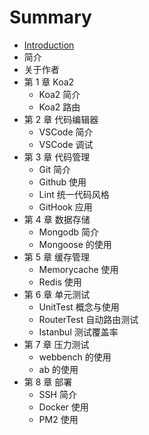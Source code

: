 # Summary

* [Introduction](README.md)
* 简介
* 关于作者
* 第 1 章  Koa2
   * Koa2  简介
   * Koa2  路由
* 第 2 章  代码编辑器
   * VSCode 简介
   * VSCode  调试
* 第 3 章  代码管理
   * Git  简介
   * Github  使用
   * Lint  统一代码风格
   * GitHook 应用
* 第 4 章  数据存储
   * Mongodb  简介
   * Mongoose 的使用
* 第 5 章  缓存管理
   * Memorycache  使用
   * Redis  使用
* 第 6 章  单元测试
   * UnitTest  概念与使用
   * RouterTest  自动路由测试
   * Istanbul 测试覆盖率
* 第 7 章  压力测试
   * webbench  的使用
   * ab  的使用
* 第 8 章  部署
   * SSH  简介
   * Docker  使用
   * PM2  使用

